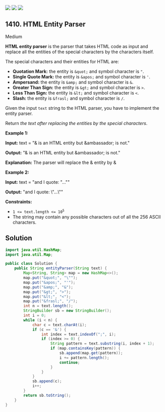 [![](https://img.shields.io/github/stars/javadev/LeetCode-in-Java?label=Stars&style=flat-square)](https://github.com/javadev/LeetCode-in-Java)
[![](https://img.shields.io/github/forks/javadev/LeetCode-in-Java?label=Fork%20me%20on%20GitHub%20&style=flat-square)](https://github.com/javadev/LeetCode-in-Java/fork)
[![](https://img.shields.io/badge/-LeetCode%20in%20Kotlin-blue?style=flat-square)](https://github.com/javadev/LeetCode-in-Kotlin)

## 1410\. HTML Entity Parser

Medium

**HTML entity parser** is the parser that takes HTML code as input and replace all the entities of the special characters by the characters itself.

The special characters and their entities for HTML are:

*   **Quotation Mark:** the entity is `&quot;` and symbol character is `"`.
*   **Single Quote Mark:** the entity is `&apos;` and symbol character is `'`.
*   **Ampersand:** the entity is `&amp;` and symbol character is `&`.
*   **Greater Than Sign:** the entity is `&gt;` and symbol character is `>`.
*   **Less Than Sign:** the entity is `&lt;` and symbol character is `<`.
*   **Slash:** the entity is `&frasl;` and symbol character is `/`.

Given the input `text` string to the HTML parser, you have to implement the entity parser.

Return _the text after replacing the entities by the special characters_.

**Example 1:**

**Input:** text = "&amp; is an HTML entity but &ambassador; is not."

**Output:** "& is an HTML entity but &ambassador; is not."

**Explanation:** The parser will replace the &amp; entity by &

**Example 2:**

**Input:** text = "and I quote: &quot;...&quot;"

**Output:** "and I quote: \\"...\\""

**Constraints:**

*   <code>1 <= text.length <= 10<sup>5</sup></code>
*   The string may contain any possible characters out of all the 256 ASCII characters.

## Solution

```java
import java.util.HashMap;
import java.util.Map;

public class Solution {
    public String entityParser(String text) {
        Map<String, String> map = new HashMap<>();
        map.put("&quot;", "\"");
        map.put("&apos;", "'");
        map.put("&amp;", "&");
        map.put("&gt;", ">");
        map.put("&lt;", "<");
        map.put("&frasl;", "/");
        int n = text.length();
        StringBuilder sb = new StringBuilder();
        int i = 0;
        while (i < n) {
            char c = text.charAt(i);
            if (c == '&') {
                int index = text.indexOf(";", i);
                if (index >= 0) {
                    String pattern = text.substring(i, index + 1);
                    if (map.containsKey(pattern)) {
                        sb.append(map.get(pattern));
                        i += pattern.length();
                        continue;
                    }
                }
            }
            sb.append(c);
            i++;
        }
        return sb.toString();
    }
}
```